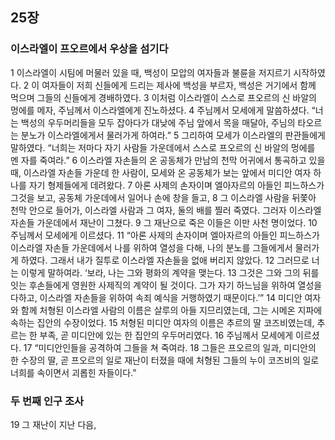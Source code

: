 ## 25장
### 이스라엘이 프오르에서 우상을 섬기다
1 이스라엘이 시팀에 머물러 있을 때, 백성이 모압의 여자들과 불륜을 저지르기 시작하였다.
2 이 여자들이 저희 신들에게 드리는 제사에 백성을 부르자, 백성은 거기에서 함께 먹으며 그들의 신들에게 경배하였다.
3 이처럼 이스라엘이 스스로 프오르의 신 바알의 멍에를 메자, 주님께서 이스라엘에게 진노하셨다.
4 주님께서 모세에게 말씀하셨다. “너는 백성의 우두머리들을 모두 잡아다가 대낮에 주님 앞에서 목을 매달아, 주님의 타오르는 분노가 이스라엘에게서 물러가게 하여라.”
5 그리하여 모세가 이스라엘의 판관들에게 말하였다. “너희는 저마다 자기 사람들 가운데에서 스스로 프오르의 신 바알의 멍에를 멘 자를 죽여라.”
6 이스라엘 자손들의 온 공동체가 만남의 천막 어귀에서 통곡하고 있을 때, 이스라엘 자손들 가운데 한 사람이, 모세와 온 공동체가 보는 앞에서 미디안 여자 하나를 자기 형제들에게 데려왔다.
7 아론 사제의 손자이며 엘아자르의 아들인 피느하스가 그것을 보고, 공동체 가운데에서 일어나 손에 창을 들고,
8 그 이스라엘 사람을 뒤쫓아 천막 안으로 들어가, 이스라엘 사람과 그 여자, 둘의 배를 찔러 죽였다. 그러자 이스라엘 자손들 가운데에서 재난이 그쳤다.
9 그 재난으로 죽은 이들은 이만 사천 명이었다.
10 주님께서 모세에게 이르셨다.
11 “아론 사제의 손자이며 엘아자르의 아들인 피느하스가 이스라엘 자손들 가운데에서 나를 위하여 열성을 다해, 나의 분노를 그들에게서 물러가게 하였다. 그래서 내가 질투로 이스라엘 자손들을 없애 버리지 않았다.
12 그러므로 너는 이렇게 말하여라. ‘보라, 나는 그와 평화의 계약을 맺는다.
13 그것은 그와 그의 뒤를 잇는 후손들에게 영원한 사제직의 계약이 될 것이다. 그가 자기 하느님을 위하여 열성을 다하고, 이스라엘 자손들을 위하여 속죄 예식을 거행하였기 때문이다.’”
14 미디안 여자와 함께 처형된 이스라엘 사람의 이름은 살루의 아들 지므리였는데, 그는 시메온 지파에 속하는 집안의 수장이었다.
15 처형된 미디안 여자의 이름은 추르의 딸 코즈비였는데, 추르는 한 부족, 곧 미디안에 있는 한 집안의 우두머리였다.
16 주님께서 모세에게 이르셨다.
17 “미디안인들을 공격하여 그들을 쳐 죽여라.
18 그들은 프오르의 일과, 미디안의 한 수장의 딸, 곧 프오르의 일로 재난이 터졌을 때에 처형된 그들의 누이 코즈비의 일로 너희를 속이면서 괴롭힌 자들이다.”
### 두 번째 인구 조사
19 그 재난이 지난 다음,
